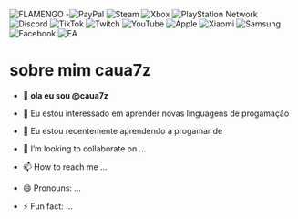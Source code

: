 ![FLAMENGO](https://encrypted-tbn0.gstatic.com/images?q=tbn:ANd9GcSnhq4Vs4Q_f3vXN6LNxObut4UbR_XD_Kwg2p4rccARORPojqtojJDoUS9mW_utHHE-m-g&usqp=CAU)
-![PayPal](https://img.shields.io/badge/PayPal-00457C?style=for-the-badge&logo=paypal&logoColor=white)
![Steam](https://img.shields.io/badge/steam-%23000000.svg?style=for-the-badge&logo=steam&logoColor=white)
![Xbox](https://img.shields.io/badge/xbox-%23107C10.svg?style=for-the-badge&logo=xbox&logoColor=white)
![PlayStation Network](https://img.shields.io/badge/PSN-%230070D1.svg?style=for-the-badge&logo=Playstation&logoColor=white)
![Discord](https://img.shields.io/badge/Discord-%235865F2.svg?style=for-the-badge&logo=discord&logoColor=white)
![TikTok](https://img.shields.io/badge/TikTok-%23000000.svg?style=for-the-badge&logo=TikTok&logoColor=white)
![Twitch](https://img.shields.io/badge/Twitch-%239146FF.svg?style=for-the-badge&logo=Twitch&logoColor=white)
![YouTube](https://img.shields.io/badge/YouTube-%23FF0000.svg?style=for-the-badge&logo=YouTube&logoColor=white)
![Apple](https://img.shields.io/badge/Apple-%23000000.svg?style=for-the-badge&logo=apple&logoColor=white)
![Xiaomi](https://img.shields.io/badge/Xiaomi-%23FF6900.svg?style=for-the-badge&logo=xiaomi&logoColor=white)
![Samsung](https://img.shields.io/badge/Samsung-%231428A0.svg?style=for-the-badge&logo=samsung&logoColor=white)
![Facebook](https://img.shields.io/badge/Facebook-%231877F2.svg?style=for-the-badge&logo=Facebook&logoColor=white)
![EA](https://img.shields.io/badge/ea-%23000000.svg?style=for-the-badge&logo=ea&logoColor=white)
# sobre mim **caua7z**
- 👋 **ola eu sou @caua7z**
- 👀 Eu estou interessado em aprender novas linguagens de progamação
- 🌱 Eu estou recentemente aprendendo a progamar de 
- 💞️ I’m looking to collaborate on ...

- 📫 How to reach me ...
- 😄 Pronouns: ...
- ⚡ Fun fact: ...

<!---
caua7z/caua7z is a ✨ special ✨ repository because its `README.md` (this file) appears on your GitHub profile.
You can click the Preview link to take a look at your changes.
--->
